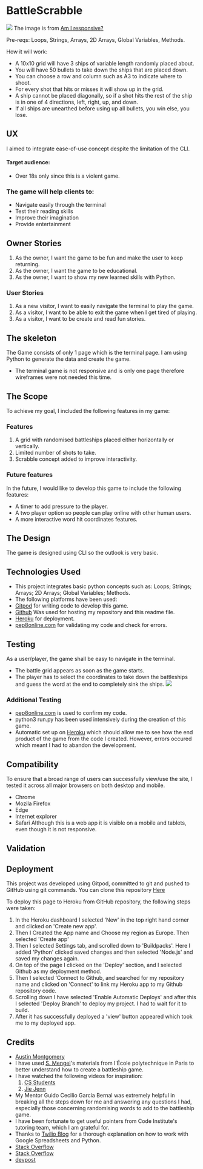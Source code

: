 # BattleScrabble

<!-- [View the live project here.](https://story-vault.herokuapp.com/) -->

![](https://raw.githubusercontent.com/peanutbutterclassic/battlescrabble/main/assets/images/screenshot_amiresponsive.png)
The image is from [Am I responsive?](http://ami.responsivedesign.is/)

Pre-reqs: Loops, Strings, Arrays, 2D Arrays, Global Variables, Methods.

How it will work:
* A 10x10 grid will have 3 ships of variable length randomly placed about.
* You will have 50 bullets to take down the ships that are placed down.
* You can choose a row and column such as A3 to indicate where to shoot.
* For every shot that hits or misses it will show up in the grid.
* A ship cannot be placed diagonally, so if a shot hits the rest of the ship is in one of 4 directions, left, right, up, and down.
* If all ships are unearthed before using up all bullets, you win else, you lose.


## UX
I aimed to integrate ease-of-use concept despite the limitation of the CLI.

#### Target audience:
* Over 18s only since this is a violent game.

### The game will help clients to:
* Navigate easily through the terminal
* Test their reading skills
* Improve their imagination
* Provide entertainment

## Owner Stories
1. As the owner, I want the game to be fun and make the user to keep returning.
2. As the owner, I want the game to be educational.
3. As the owner, I want to show my new learned skills with Python.

### User Stories
1. As a new visitor, I want to easily navigate the terminal to play the game.
2. As a visitor, I want to be able to exit the game when I get tired of playing.
3. As a visitor, I want to be create and read fun stories.

## The skeleton
The Game consists of only 1 page which is the terminal page. I am using Python to generate the data and create the game.
* The terminal game is not responsive and is only one page therefore wireframes were not needed this time.

## The Scope
To achieve my goal, I included the following features in my game:

### Features
1. A grid with randomised battleships placed either horizontally or vertically.
2. Limited number of shots to take.
3. Scrabble concept added to improve interactivity.


### Future features
In the future, I would like to develop this game to include the following features:
* A timer to add pressure to the player.
* A two player option so people can play online with other human users.
* A more interactive word hit coordinates features.

## The Design
The game is designed using CLI so the outlook is very basic. 
  

## Technologies Used
* This project integrates basic python concepts such as: Loops; Strings; Arrays; 2D Arrays; Global Variables; Methods.
* The following platforms have been used:
 * [Gitpod](https://gitpod.io/workspaces) for writing code to develop this game.
 * [Github](https://github.com/) Was used for hosting my repository and this readme file.
 * [Heroku](https://id.heroku.com/login) for deployment.
 * [pep8online.com](http://pep8online.com/) for validating my code and check for errors.

## Testing
As a user/player, the game shall be easy to navigate in the terminal.
* The battle grid appears as soon as the game starts.
* The player has to select the coordinates to take down the battleships and guess the word at the end to completely sink the ships.
![](https://raw.githubusercontent.com/peanutbutterclassic/battlescrabble/main/assets/images/screenshot_errors.png)

 ### Additional Testing
* [pep8online.com](http://pep8online.com/) is used to confirm my code.
* python3 run.py has been used intensively during the creation of this game.
* Automatic set up on [Heroku](https://id.heroku.com/login) which should allow me to see how the end product of the game from the code I created. However, errors occured which meant I had to abandon the development.

 ## Compatibility
To ensure that a broad range of users can successfully view/use the site, I tested it across all major browsers on both desktop and mobile.
* Chrome
* Mozila Firefox
* Edge
* Internet explorer
* Safari
Although this is a web app it is visible on a mobile and tablets, even though it is not responsive.

## Validation
<!-- Add validation snapshot -->

## Deployment
This project was developed using Gitpod, committed to git and pushed to GitHub using git commands. You can clone this repository [Here](https://github.com/peanutbutterclassic/battlescrabble)

To deploy this page to Heroku from GitHub repository, the following steps were taken:

1. In the Heroku dashboard I selected 'New' in the top right hand corner and clicked on 'Create new app'.
2. Then I Created the App name and Choose my region as Europe. Then selected 'Create app'
4. Then I selected Settings tab, and scrolled down to 'Buildpacks'. Here I added 'Python' clicked saved changes and then selected 'Node.js' and saved my changes again.
5. On top of the page I clicked on the 'Deploy' section, and I selected Github as my deployment method.
6. Then I selected 'Connect to Github, and searched for my repository name and clicked on 'Connect' to link my Heroku app to my Github repository code.
7. Scrolling down I have selected 'Enable Automatic Deploys' and after this I selected 'Deploy Branch' to deploy my project. I had to wait for it to build.
8. After it has successfully deployed a 'view' button appeared which took me to my deployed app.

## Credits
* [Austin Montgomery](https://bigmonty12.github.io/battleship) 
* I have used [S. Mengel](https://www.enseignement.polytechnique.fr/informatique/CSE101/TD/td_9/CSE101-td_9-1.html)'s materials from l'École polytechnique in Paris to better understand how to create a battleship game. 
* I have watched the following videos for inspiration:
   1. [CS Students](https://www.youtube.com/watch?v=MgJBgnsDcF0)
   2. [Jie Jenn](https://www.youtube.com/watch?v=gkglr8GID5E) 
* My Mentor Guido Cecilio Garcia Bernal was extremely helpful in breaking all the steps down for me and answering any questions I had, especially those concerning randomising words to add to the battleship game.
* I have been fortunate to get useful pointers from Code Institute's tutoring team, which I am grateful for.
* Thanks to [Twilio Blog](https://www.twilio.com/blog/2017/02/an-easy-way-to-read-and-write-to-a-google-spreadsheet-in-python.html) for a thorough explanation on how to work with Google Spreadsheets and Python.
* [Stack Overflow](https://stackoverflow.com/questions/18834636/random-word-generator-python)
* [Stack Overflow](https://stackoverflow.com/questions/23294658/asking-the-user-for-input-until-they-give-a-valid-response)
* [devpost](https://www.youtube.com/watch?v=zSQIGzmcp2I)
